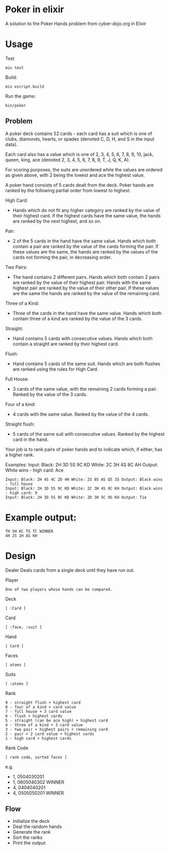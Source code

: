 # Poker in elixir

A solution to the Poker Hands problem from cyber-dojo.org in Elixir

# Usage

Test

    mix test

Build:

    mix escript.build

Run the game:

    bin/poker

## Problem

A poker deck contains 52 cards - each card has a suit which is one of clubs, diamonds, hearts, or spades (denoted C, D, H, and S in the input data).

Each card also has a value which is one of 2, 3, 4, 5, 6, 7, 8, 9, 10, jack, queen, king, ace (denoted 2, 3, 4, 5, 6, 7, 8, 9, T, J, Q, K, A).

For scoring purposes, the suits are unordered while the values are ordered as given above, with 2 being the lowest and ace the highest value.

A poker hand consists of 5 cards dealt from the deck. Poker hands are ranked by the following partial order from lowest to highest.

High Card: 

- Hands which do not fit any higher category are ranked by the value of their highest card. If the highest cards have the same value, the hands are ranked by the next highest, and so on.

Pair: 

- 2 of the 5 cards in the hand have the same value. Hands which both contain a pair are ranked by the value of the cards forming the pair. If these values are the same, the hands are ranked by the values of the cards not forming the pair, in decreasing order.

Two Pairs: 

- The hand contains 2 different pairs. Hands which both contain 2 pairs are ranked by the value of their highest pair. Hands with the same highest pair are ranked by the value of their other pair. If these values are the same the hands are ranked by the value of the remaining card.

Three of a Kind: 

- Three of the cards in the hand have the same value. Hands which both contain three of a kind are ranked by the value of the 3 cards.

Straight: 

- Hand contains 5 cards with consecutive values. Hands which both contain a straight are ranked by their highest card.

Flush: 

- Hand contains 5 cards of the same suit. Hands which are both flushes are ranked using the rules for High Card.

Full House: 

- 3 cards of the same value, with the remaining 2 cards forming a pair. Ranked by the value of the 3 cards.

Four of a kind: 

- 4 cards with the same value. Ranked by the value of the 4 cards.

Straight flush: 

- 5 cards of the same suit with consecutive values. Ranked by the highest card in the hand.

Your job is to rank pairs of poker hands and to indicate which, if either, has a higher rank.

Examples: Input: Black: 2H 3D 5S 9C KD White: 2C 3H 4S 8C AH Output: White wins - high card: Ace

    Input: Black: 2H 4S 4C 2D 4H White: 2S 8S AS QS 3S Output: Black wins - full house
    Input: Black: 2H 3D 5S 9C KD White: 2C 3H 4S 8C KH Output: Black wins - high card: 9
    Input: Black: 2H 3D 5S 9C KD White: 2D 3H 5C 9S KH Output: Tie

# Example output:
    TH 5H KC TS TC WINNER
    4H 2S 2H AS KH

# Design

Dealer
    Deals cards from a single deck until they have run out.

Player

    One of two players whose hands can be compared.

Deck

    [ :Card ]

Card

    [ :face, :suit ]

Hand

    [ Card ]

Faces

    [ atoms ]

Suits

    [ :atoms ]

Rank

    9 - straight flush + highest card
    8 - four of a kind + card value
    7 - full house + 3 card value
    6 - flush + highest cards
    5 - straight (can be ace high) + highest card
    4 - three of a kind + 3 card value
    3 - two pair + highest pairs + remaining card
    2 - pair + 2 card value + highest cards
    1 - high card + highest cards

Rank Code

    [ rank code, sorted faces ]

e.g. 

* 1, 0504030201
* 1, 0605040302 WINNER
* 4, 0404040201
* 4, 0505050201 WINNER

## Flow

* Initialize the deck
* Deal the random hands
* Generate the rank
* Sort the ranks
* Print the output

